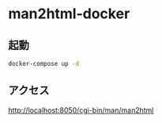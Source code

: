 # man2html-docker

## 起動

```bash
docker-compose up -d
```

## アクセス

<http://localhost:8050/cgi-bin/man/man2html>
